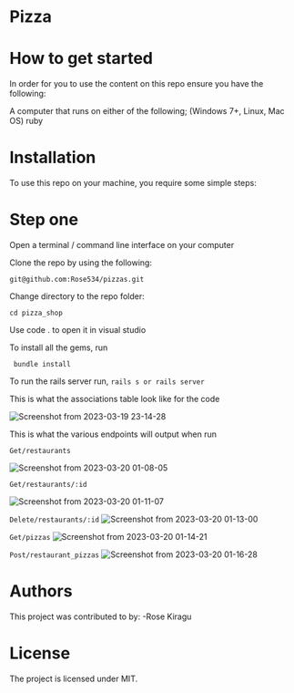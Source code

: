 # Pizza

# How to get started

In order for you to use the content on this repo ensure you have the following:

A computer that runs on either of the following; (Windows 7+, Linux, Mac OS) ruby  

# Installation

To use this repo on your machine, you require some simple steps:

# Step one

Open a terminal / command line interface on your computer

Clone the repo by using the following:

    git@github.com:Rose534/pizzas.git

Change directory to the repo folder:

    cd pizza_shop

Use code . to open it in visual studio

To install all the gems, run

     bundle install

To run the rails server run, `rails s or rails server`

This is what the associations table look like for the code

![Screenshot from 2023-03-19 23-14-28](https://user-images.githubusercontent.com/105820877/226195100-4abdc63b-70bb-40b1-98f1-d5f370883ff7.png) 

This is what the various endpoints will output when run

`Get/restaurants`

![Screenshot from 2023-03-20 01-08-05](https://user-images.githubusercontent.com/105820877/226203133-529dd20a-5e2a-450a-b06c-00b73a0fb28e.png)

`Get/restaurants/:id`

![Screenshot from 2023-03-20 01-11-07](https://user-images.githubusercontent.com/105820877/226203219-a18c1409-bb0b-4761-89e6-9898fdfce15d.png)

`Delete/restaurants/:id`
![Screenshot from 2023-03-20 01-13-00](https://user-images.githubusercontent.com/105820877/226203329-cfdc4a5c-9ce8-4081-9d02-941088a273cf.png)

`Get/pizzas`
![Screenshot from 2023-03-20 01-14-21](https://user-images.githubusercontent.com/105820877/226203374-824e79b3-d491-4e25-8c8f-18311ee15087.png)

`Post/restaurant_pizzas`
![Screenshot from 2023-03-20 01-16-28](https://user-images.githubusercontent.com/105820877/226203499-018e6f58-7831-4672-af67-c753f595f886.png)

# Authors

This project was contributed to by: -Rose Kiragu

# License

The project is licensed under MIT.




